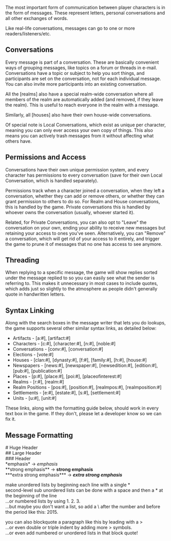 The most important form of communication between player characters is in the form of messages. These represent letters, personal conversations and all other exchanges of words.

Like real-life conversations, messages can go to one or more readers/listeners/etc.


Conversations
-------------
Every message is part of a conversation. These are basically convenient ways of grouping messages, like topics on a forum or threads in e-mail.
Conversations have a topic or subject to help you sort things, and participants are set on the conversation, not for each individual message. You can also invite more participants into an existing conversation.

All the [realms] also have a special realm-wide conversation where all members of the realm are automatically added (and removed, if they leave the realm). This is useful to reach everyone in the realm with a message.

Similarly, all [houses] also have their own house-wide conversations.

Of special note is Local Conversations, which exist as unique per character, meaning you can only ever access your own copy of things. This also means you can actively trash messages from it without affecting what others have.

Permissions and Access
----------------------
Conversations have their own unique permission system, and every character has permissions to every conversation (save for their own Local Conversation, which is handled separately).

Permissions track when a character joined a conversation, when they left a conversation, whether they can add or remove others, or whether they can grant permission to others to do so. For Realm and House conversations, this is handled by the game. Private conversations this is handled by whoever owns the conversation (usually, whoever started it).

Related, for Private Conversations, you can also opt to "Leave" the conversation on your own, ending your ability to receive new messages but retaining your access to ones you've seen. Alternatively, you can "Remove" a conversation, which will get rid of your access to it entirely, and trigger the game to prune it of messages that no one has access to see anymore.

Threading
---------
When replying to a specific message, the game will show replies sorted under the message replied to so you can easily see what the sender is referring to. This makes it unnecessary in most cases to include quotes, which adds just so slightly to the atmosphere as people didn't generally quote in handwritten letters.


Syntax Linking
--------------
Along with the search boxes in the message writer that lets you do lookups, the game supports several other similar syntax links, as detailed below:

* Artifacts - [a:#], [artifact:#]
* Characters - [c:#], [character:#], [n:#], [noble:#]
* Conversations - [conv:#], [conversation:#]
* Elections - [vote:#]
* Houses - [clan:#], [dynasty:#], [f:#], [family:#], [h:#], [house:#]
* Newspapers - [news:#], [newspaper:#], [newsedition:#], [edition:#], [pub:#], [publication:#]
* Places - [p:#], [place:#], [poi:#], [placeofinterest:#]
* Realms - [r:#], [realm:#]
* Realm Positions - [pos:#], [position:#], [realmpos:#], [realmposition:#]
* Settlements - [e:#], [estate:#], [s:#], [settlement:#]
* Units - [u:#], [unit:#]

These links, along with the formatting guide below, should work in every text box in the game. If they don't, please let a developer know so we can fix it.

Message Formatting
---------
\# Huge Header  
\## Large Header  
\### Header  
\*emphasis\* -> *emphasis*  
\*\*strong emphasis\*\* -> **strong emphasis**  
\*\*\*extra strong emphasis\*\*\* -> ***extra strong emphasis***  

make unordered lists by beginning each line with a single *  
second-level sub unordered lists can be done with a space and then a * at the beginning of the line  
...or numbered lists by using 1. 2. 3.  
...but maybe you don't want a list, so add a \ after the number and before the period like this: 2015\.  

you can also blockquote a paragraph like this by leading with a >  
...or even double or triple indent by adding more > symbols.  
...or even add numbered or unordered lists in that block quote!  
